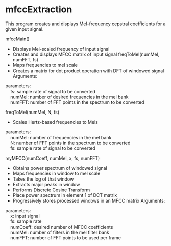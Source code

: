 # mfccExtraction
This program creates and displays Mel-frequency cepstral coefficients for a given input signal. </br>

mfccMain()
  - Displays Mel-scaled frequency of input signal
  - Creates and displays MFCC matrix of input signal freqToMel(numMel, numFFT, fs)
  - Maps frequencies to mel scale
  - Creates a matrix for dot product operation with DFT of windowed signal Arguments:

  parameters: </br>
    &nbsp;&nbsp;&nbsp; fs: sample rate of signal to be converted </br>
    &nbsp;&nbsp;&nbsp; numMel: number of desired frequencies in the mel bank </br>
    &nbsp;&nbsp;&nbsp; numFFT: number of FFT points in the spectrum to be converted </br>
  
freqToMel(numMel, N, fs)
  - Scales Hertz-based frequencies to Mels
  
  parameters:</br>
    &nbsp;&nbsp;&nbsp; numMel: number of frequencies in the mel bank </br>
    &nbsp;&nbsp;&nbsp; N: number of FFT points in the spectrum to be converted </br>
    &nbsp;&nbsp;&nbsp; fs: sample rate of signal to be converted </br>
    
myMFCC(numCoeff, numMel, x, fs, numFFT)
  - Obtains power spectrum of windowed signal
  - Maps frequencies in window to mel scale
  - Takes the log of that window
  - Extracts major peaks in window
  - Performs Discrete Cosine Transform
  - Place power spectrum in element 1 of DCT matrix
  - Progressively stores processed windows in an MFCC matrix Arguments:
  
  parameters: </br>
    &nbsp;&nbsp;&nbsp; x: input signal </br>
    &nbsp;&nbsp;&nbsp; fs: sample rate </br>
    &nbsp;&nbsp;&nbsp; numCoeff: desired number of MFCC coefficients </br>
    &nbsp;&nbsp;&nbsp; numMel: number of filters in the mel filter bank </br>
    &nbsp;&nbsp;&nbsp; numFFT: number of FFT points to be used per frame </br>
